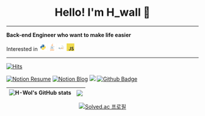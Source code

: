 <h1 align="center">Hello! I'm H_wall 👋</h1>

---

**Back-end Engineer who want to make life easier**

Interested in
<code><img height="20" alt="python" src="https://raw.githubusercontent.com/github/explore/80688e429a7d4ef2fca1e82350fe8e3517d3494d/topics/python/python.png"></code>
<code><img height="20" alt="java" src="https://raw.githubusercontent.com/github/explore/80688e429a7d4ef2fca1e82350fe8e3517d3494d/topics/java/java.png"></code>
<code><img height="20" alt="mysql" src="https://raw.githubusercontent.com/github/explore/80688e429a7d4ef2fca1e82350fe8e3517d3494d/topics/mysql/mysql.png"></code>
<code><img height="20" alt="javascript" src="https://raw.githubusercontent.com/github/explore/80688e429a7d4ef2fca1e82350fe8e3517d3494d/topics/javascript/javascript.png"></code>

<div align="left">

---

[![Hits](https://hits.seeyoufarm.com/api/count/incr/badge.svg?url=https%3A%2F%2Fgithub.com%2FH-Wol&count_bg=%2379C83D&title_bg=%23555555&icon=&icon_color=%23E7E7E7&title=hits&edge_flat=false)](https://hits.seeyoufarm.com)

[![Notion Resume](https://img.shields.io/badge/Resume-000000?style=flat-square&logo=notion&logoColor=white)](https://bubble-eye-dcb.notion.site/8a68f4f2dbfc4196855cbb858e035344)
[![Notion Blog](https://img.shields.io/badge/Blog-000000?style=flat-square&logo=notion&logoColor=white)](https://bubble-eye-dcb.notion.site/H_Wall-s-Tech-Note-a16f0f2ec6ae4a8e9818b6e83d5b7dcd)
<a href="mailto:hunyoon435@gmail.com"><img src="https://img.shields.io/badge/Gmail-ea4335?style=flat-square&logo=gmail&logoColor=white" /></a>
[![Github Badge](https://img.shields.io/badge/Github-181717?style=flat-square&logo=github&logoColor=white)](https://github.com/H-Wol)

</div>

<div align="center">




| ![H-Wol's GitHub stats](https://github-readme-stats.vercel.app/api?username=H-Wol&show_icons=true&theme=radical&count_private=true) | <a href="https://github.com/H-wol/github-readme-stats"><img align="center" src="https://github-readme-stats.vercel.app/api/top-langs/?username=H-wol&layout=compact&theme=buefy&hide_border=true" /></a> |
| ------------- | ------------- |

[![Solved.ac
프로필](http://mazassumnida.wtf/api/v2/generate_badge?boj=wall)](https://solved.ac/profile/wall)
</div>
